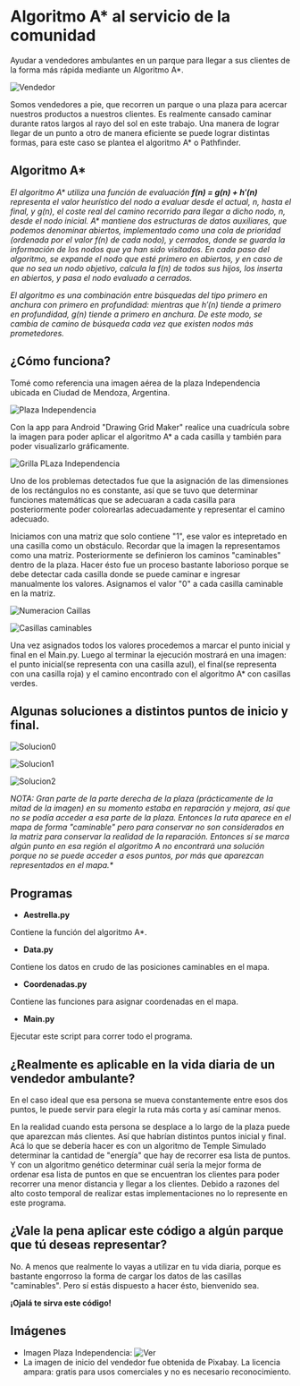 # Algoritmo A* al servicio de la comunidad
Ayudar a vendedores ambulantes en un parque para llegar a sus clientes de la forma más rápida mediante un Algoritmo A*.

![Vendedor](https://github.com/cabustillo13/Marie/blob/master/Mapas/Vendedor.png)

Somos vendedores a pie, que recorren un parque o una plaza para acercar nuestros productos a nuestros clientes. Es realmente cansado caminar durante ratos largos al rayo del sol en este trabajo. Una manera de lograr llegar de un punto a otro de manera eficiente se puede lograr distintas formas, para este caso se plantea el algoritmo A* o Pathfinder.

## Algoritmo A*

_El algoritmo A* utiliza una función de evaluación **f(n) = g(n) + h′(n)** representa el valor heurístico del nodo a evaluar desde el actual, n, hasta el final, y g(n), el coste real del camino recorrido para llegar a dicho nodo, n, desde el nodo inicial. A* mantiene dos estructuras de datos auxiliares, que podemos denominar abiertos, implementado como una cola de prioridad (ordenada por el valor f(n) de cada nodo), y cerrados, donde se guarda la información de los nodos que ya han sido visitados. En cada paso del algoritmo, se expande el nodo que esté primero en abiertos, y en caso de que no sea un nodo objetivo, calcula la f(n) de todos sus hijos, los inserta en abiertos, y pasa el nodo evaluado a cerrados._

_El algoritmo es una combinación entre búsquedas del tipo primero en anchura con primero en profundidad: mientras que h′(n) tiende a primero en profundidad, g(n) tiende a primero en anchura. De este modo, se cambia de camino de búsqueda cada vez que existen nodos más prometedores._

## ¿Cómo funciona?

Tomé como referencia una imagen aérea de la plaza Independencia ubicada en Ciudad de Mendoza, Argentina. 

![Plaza Independencia](https://github.com/cabustillo13/Marie/blob/master/Mapas/photo0.png)

Con la app para Android "Drawing Grid Maker" realice una cuadrícula sobre la imagen para poder aplicar el algoritmo A* a cada casilla y también para poder visualizarlo gráficamente. 

![Grilla PLaza Independencia](https://github.com/cabustillo13/Marie/blob/master/Mapas/photo2.png)

Uno de los problemas detectados fue que la asignación de las dimensiones de los rectángulos no es constante, así que se tuvo que determinar funciones matemáticas que se adecuaran a cada casilla para posteriormente poder colorearlas adecuadamente y representar el camino adecuado. 

Iniciamos con una matriz que solo contiene "1", ese valor es intepretado en una casilla como un obstáculo. Recordar que la imagen la representamos como una matriz. Posteriormente se definieron los caminos "caminables" dentro de la plaza. Hacer ésto fue un proceso bastante laborioso porque se debe detectar cada casilla donde se puede caminar e ingresar manualmente los valores. Asignamos el valor "0" a cada casilla caminable en la matriz.

![Numeracion Caillas](https://github.com/cabustillo13/Marie/blob/master/Mapas/photo4.png)

![Casillas caminables](https://github.com/cabustillo13/Marie/blob/master/Mapas/photo5.png)

Una vez asignados todos los valores procedemos a marcar el punto inicial y final en el Main.py. Luego al terminar la ejecución mostrará en una imagen: el punto inicial(se representa con una casilla azul), el final(se representa con una casilla roja) y el camino encontrado con el algoritmo A* con casillas verdes.

## Algunas soluciones a distintos puntos de inicio y final.

![Solucion0](https://github.com/cabustillo13/Marie/blob/master/Mapas/Solucion0.png)

![Solucion1](https://github.com/cabustillo13/Marie/blob/master/Mapas/Solucion1.png)

![Solucion2](https://github.com/cabustillo13/Marie/blob/master/Mapas/Solucion2.png)

_**NOTA: Gran parte de la parte derecha de la plaza (prácticamente de la mitad de la imagen) en su momento estaba en reparación y mejora, así que no se podía acceder a esa parte de la plaza. Entonces la ruta aparece en el mapa de forma "caminable" pero para conservar no son considerados en la matriz para conservar la realidad de la reparación. Entonces sí se marca algún punto en esa región el algoritmo A* no encontrará una solución porque no se puede acceder a esos puntos, por más que aparezcan representados en el mapa.**_

## Programas

* **Aestrella.py**

Contiene la función del algoritmo A*.

* **Data.py**

Contiene los datos en crudo de las posiciones caminables en el mapa.

* **Coordenadas.py**

Contiene las funciones para asignar coordenadas en el mapa.

* **Main.py**

Ejecutar este script para correr todo el programa.

## ¿Realmente es aplicable en la vida diaria de un vendedor ambulante?

En el caso ideal que esa persona se mueva constantemente entre esos dos puntos, le puede servir para elegir la ruta más corta y así caminar menos.

En la realidad cuando esta persona se desplace a lo largo de la plaza puede que aparezcan más clientes. Así que habrían distintos puntos inicial y final. Acá lo que se debería hacer es con un algoritmo de Temple Simulado determinar la cantidad de "energía" que hay de recorrer esa lista de puntos. Y con un algoritmo genético determinar cuál sería la mejor forma de ordenar esa lista de puntos en que se encuentran los clientes para poder recorrer una menor distancia y llegar a los clientes. Debido a razones del alto costo temporal de realizar estas implementaciones no lo represente en este programa. 

## ¿Vale la pena aplicar este código a algún parque que tú deseas representar?

No. A menos que realmente lo vayas a utilizar en tu vida diaria, porque es bastante engorroso la forma de cargar los datos de las casillas "caminables". Pero sí estás dispuesto a hacer ésto, bienvenido sea.

**¡Ojalá te sirva este código!**

## Imágenes

* Imagen Plaza Independencia: ![Ver](https://www.serargentino.com/turismo/mendoza/la-ciudad-de-5-plazas )
* La imagen de inicio del vendedor fue obtenida de Pixabay. La licencia ampara: gratis para usos comerciales y no es necesario reconocimiento.
